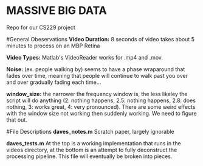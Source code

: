 MASSIVE BIG DATA
=============

Repo for our CS229 project

#General Obeservations
**Video Duration:** 8 seconds of video takes about 5 minutes to process on an MBP Retina

**Video Types:** Matlab's VideoReader works for .mp4 and .mov.

**Noise:** (ex. people walking by) seems to have a phase wraparound that fades over time, meaning that people will continue to walk past you over and over gradually fading each time...

**window_size:** the narrower the frequency window is, the less likeley the script will do anything (2: nothing happens, 2.5: nothing happens, 2.8: does nothing, 3: works great, 4: very pronounced). There are some weird effects with the window size not working then suddenly working. We need to figure that out.

#File Descriptions
**daves_notes.m** Scratch paper, largely ignorable

**daves_tests.m** At the top is a working implementation that runs in the videos directory, at the bottom is an attempt to fully deconstruct the processing pipeline. This file will eventually be broken into pieces.


